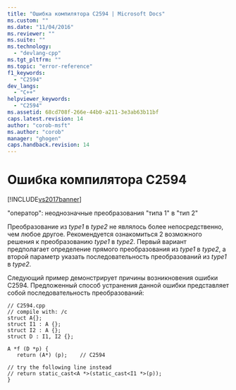 ```yaml
---
title: "Ошибка компилятора C2594 | Microsoft Docs"
ms.custom: ""
ms.date: "11/04/2016"
ms.reviewer: ""
ms.suite: ""
ms.technology: 
  - "devlang-cpp"
ms.tgt_pltfrm: ""
ms.topic: "error-reference"
f1_keywords: 
  - "C2594"
dev_langs: 
  - "C++"
helpviewer_keywords: 
  - "C2594"
ms.assetid: 68cd708f-266e-44b0-a211-3e3ab63b11bf
caps.latest.revision: 14
author: "corob-msft"
ms.author: "corob"
manager: "ghogen"
caps.handback.revision: 14
---
```

# Ошибка компилятора C2594
[!INCLUDE[vs2017banner](../../assembler/inline/includes/vs2017banner.md)]

"оператор": неоднозначные преобразования "типа 1" в "тип 2"  
  
 Преобразование из *type1* в *type2* не являлось более непосредственно, чем любое другое.  Рекомендуется ознакомиться 2 возможного решения к преобразованию *type1* в *type2*.  Первый вариант предполагает определение прямого преобразования из *type1* в *type2*, а второй параметр указать последовательность преобразований из *type1* в *type2*.  
  
 Следующий пример демонстрирует причины возникновения ошибки C2594.  Предложенный способ устранения данной ошибки представляет собой последовательность преобразований:  
  
```  
// C2594.cpp  
// compile with: /c  
struct A{};  
struct I1 : A {};  
struct I2 : A {};  
struct D : I1, I2 {};  
  
A *f (D *p) {  
   return (A*) (p);    // C2594  
  
// try the following line instead  
// return static_cast<A *>(static_cast<I1 *>(p));  
}  
```